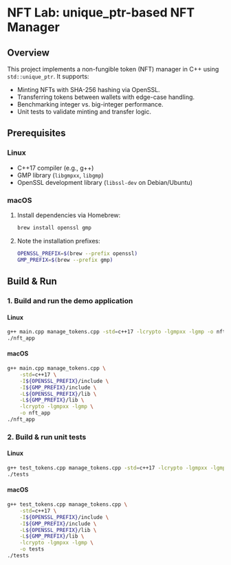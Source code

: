 # NFT Lab: unique_ptr-based NFT Manager

## Overview
This project implements a non-fungible token (NFT) manager in C++ using `std::unique_ptr`. It supports:
- Minting NFTs with SHA-256 hashing via OpenSSL.
- Transferring tokens between wallets with edge-case handling.
- Benchmarking integer vs. big-integer performance.
- Unit tests to validate minting and transfer logic.

## Prerequisites

### Linux
- C++17 compiler (e.g., g++)
- GMP library (`libgmpxx`, `libgmp`)
- OpenSSL development library (`libssl-dev` on Debian/Ubuntu)

### macOS
1. Install dependencies via Homebrew:
   ```bash
   brew install openssl gmp
   ```
2. Note the installation prefixes:
   ```bash
   OPENSSL_PREFIX=$(brew --prefix openssl)
   GMP_PREFIX=$(brew --prefix gmp)
   ```

## Build & Run

### 1. Build and run the demo application

#### Linux
```bash
g++ main.cpp manage_tokens.cpp -std=c++17 -lcrypto -lgmpxx -lgmp -o nft_app
./nft_app
```

#### macOS
```bash
g++ main.cpp manage_tokens.cpp \
    -std=c++17 \
    -I${OPENSSL_PREFIX}/include \
    -I${GMP_PREFIX}/include \
    -L${OPENSSL_PREFIX}/lib \
    -L${GMP_PREFIX}/lib \
    -lcrypto -lgmpxx -lgmp \
    -o nft_app
./nft_app
```

### 2. Build & run unit tests

#### Linux
```bash
g++ test_tokens.cpp manage_tokens.cpp -std=c++17 -lcrypto -lgmpxx -lgmp -o tests
./tests
```

#### macOS
```bash
g++ test_tokens.cpp manage_tokens.cpp \
    -std=c++17 \
    -I${OPENSSL_PREFIX}/include \
    -I${GMP_PREFIX}/include \
    -L${OPENSSL_PREFIX}/lib \
    -L${GMP_PREFIX}/lib \
    -lcrypto -lgmpxx -lgmp \
    -o tests
./tests
```
